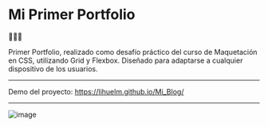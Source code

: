 # Mi Primer Portfolio
🖤🖤🖤


Primer Portfolio, realizado como desafío práctico del curso de Maquetación en CSS, utilizando Grid y Flexbox.  Diseñado para adaptarse a cualquier dispositivo de los usuarios.

------------

Demo del proyecto: https://lihuelm.github.io/Mi_Blog/

------------

![image](https://user-images.githubusercontent.com/110037132/208241551-0a083190-d513-4afe-9944-b83b4124e53c.png)


